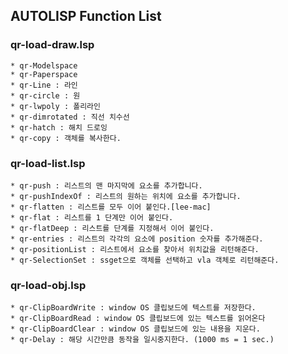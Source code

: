 ## AUTOLISP Function List

### qr-load-draw.lsp

    * qr-Modelspace
    * qr-Paperspace
    * qr-Line : 라인
    * qr-circle : 원
    * qr-lwpoly : 폴리라인
    * qr-dimrotated : 직선 치수선
    * qr-hatch : 해치 드로잉
    * qr-copy : 객체를 복사한다.

### qr-load-list.lsp

    * qr-push : 리스트의 맨 마지막에 요소를 추가합니다.
    * qr-pushIndexOf : 리스트의 원하는 위치에 요소를 추가합니다.
    * qr-flatten : 리스트를 모두 이어 붙인다.[lee-mac]
    * qr-flat : 리스트를 1 단계만 이어 붙인다.
    * qr-flatDeep : 리스트를 단계를 지정해서 이어 붙인다.
    * qr-entries : 리스트의 각각의 요소에 position 숫자를 추가해준다.
    * qr-positionList : 리스트에서 요소를 찾아서 위치값을 리턴해준다.
    * qr-SelectionSet : ssget으로 객체를 선택하고 vla 객체로 리턴해준다.

### qr-load-obj.lsp

    * qr-ClipBoardWrite : window OS 클립보드에 텍스트를 저장한다.
    * qr-ClipBoardRead : window OS 클립보드에 있는 텍스트를 읽어온다
    * qr-ClipBoardClear : window OS 클립보드에 있는 내용을 지운다.
    * qr-Delay : 해당 시간만큼 동작을 일시중지한다. (1000 ms = 1 sec.)